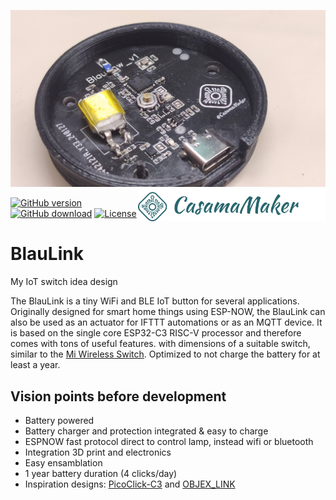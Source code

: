 ![](pictures/1.jpg) <img src="https://github.com/CasamaMaker/CasamaMaker/blob/main/CasamaMaker-textlogo.png"  width="300" align="right">

[![GitHub version](https://img.shields.io/github/release/CasamaMaker/BlauLink.svg)](https://github.com/CasamaMaker/BlauLink/releases)
[![GitHub download](https://img.shields.io/github/downloads/CasamaMaker/BlauLink/total.svg)](https://github.com/CasamaMaker/BlauLink/releases/latest)
[![License](https://img.shields.io/github/license/CasamaMaker/BlauLink.svg)](LICENSE.txt)

# BlauLink
My IoT switch idea design



The BlauLink is a tiny WiFi and BLE IoT button for several applications. Originally designed for smart home things using ESP-NOW, the BlauLink can also be used as an actuator for IFTTT automations or as an MQTT device. It is based on the single core ESP32-C3 RISC-V processor and therefore comes with tons of useful features. with dimensions of a suitable switch, similar to the [Mi Wireless Switch](https://tuxiaomi.es/informatica/mi-wireless-switch-global-version/). Optimized to not charge the battery for at least a year.

## Vision points before development 
- Battery powered
- Battery charger and protection integrated & easy to charge
- ESPNOW fast protocol direct to control lamp, instead wifi or bluetooth
- Integration 3D print and electronics
- Easy ensamblation
- 1 year battery duration (4 clicks/day)
- Inspiration designs: [PicoClick-C3](https://github.com/makermoekoe/Picoclick-C3) and [OBJEX_LINK](https://github.com/salvatoreraccardi/OBJEX_LINK)
